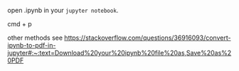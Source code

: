 open .ipynb in your `jupyter notebook`.

cmd + p

other methods see https://stackoverflow.com/questions/36916093/convert-ipynb-to-pdf-in-jupyter#:~:text=Download%20your%20ipynb%20file%20as,Save%20as%20PDF


